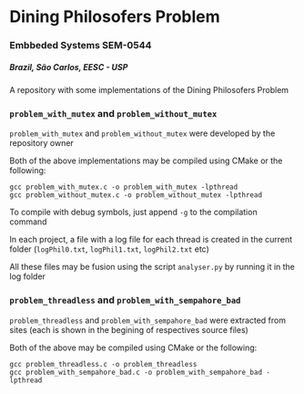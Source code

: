 # Dining Philosofers Problem

### Embbeded Systems SEM-0544
##### Brazil, São Carlos, EESC - USP

A repository with some implementations of the Dining Philosofers Problem

### `problem_with_mutex` and `problem_without_mutex`

`problem_with_mutex` and `problem_without_mutex` were developed by the repository owner

Both of the above implementations may be compiled using CMake or the following:

```
gcc problem_with_mutex.c -o problem_with_mutex -lpthread
gcc problem_without_mutex.c -o problem_without_mutex -lpthread
```

To compile with debug symbols, just append `-g` to the compilation command

In each project, a file with a log file for each thread is created in the current folder (`logPhil0.txt`, `logPhil1.txt`, `logPhil2.txt` etc)

All these files may be fusion using the script `analyser.py` by running it in the log folder

### `problem_threadless` and `problem_with_sempahore_bad` 

`problem_threadless` and `problem_with_sempahore_bad` were extracted from sites (each is shown in the begining of respectives source files)


Both of the above may be compiled using CMake or the following:

```
gcc problem_threadless.c -o problem_threadless
gcc problem_with_sempahore_bad.c -o problem_with_sempahore_bad -lpthread
```
